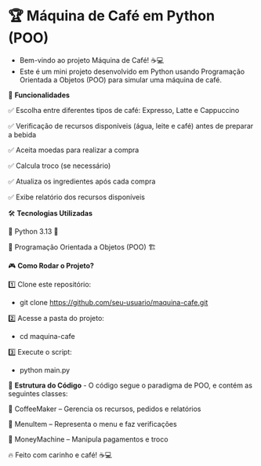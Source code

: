 # 🏆 Máquina de Café em Python (POO)

- Bem-vindo ao projeto Máquina de Café! ☕💻 
- Este é um mini projeto desenvolvido em Python usando Programação Orientada a Objetos (POO) para simular uma máquina de café.


🚀 **Funcionalidades**

✅ Escolha entre diferentes tipos de café: Expresso, Latte e Cappuccino

✅ Verificação de recursos disponíveis (água, leite e café) antes de preparar a bebida
 
✅ Aceita moedas para realizar a compra

✅ Calcula troco (se necessário)

✅ Atualiza os ingredientes após cada compra

✅ Exibe relatório dos recursos disponíveis


🛠️ **Tecnologias Utilizadas**

🔹 Python 3.13 🐍
 
🔹 Programação Orientada a Objetos (POO) 🏗️


🎮 **Como Rodar o Projeto?**

1️⃣ Clone este repositório:
 
- git clone https://github.com/seu-usuario/maquina-cafe.git
 
2️⃣ Acesse a pasta do projeto:
 
- cd maquina-cafe
 
3️⃣ Execute o script:
 
- python main.py

  
🤖 **Estrutura do Código**
	- O código segue o paradigma de POO, e contém as seguintes classes:
 
📌 CoffeeMaker – Gerencia os recursos, pedidos e relatórios
 
📌 MenuItem – Representa o menu e faz verificações
 
📌 MoneyMachine – Manipula pagamentos e troco


🔥 Feito com carinho e café! ☕💻
